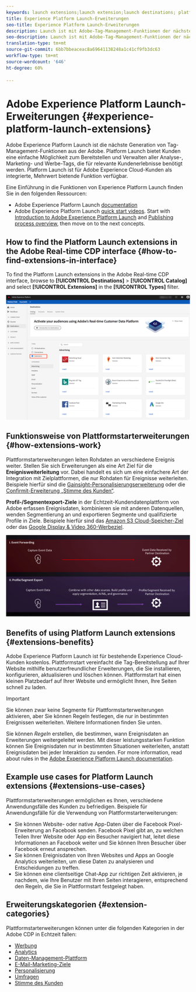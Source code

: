 ```yaml
---
keywords: launch extensions;launch extension;launch destinations; platform launch extensions;platform launch extension;platform launch destinations
title: Experience Platform Launch-Erweiterungen
seo-title: Experience Platform Launch-Erweiterungen
description: Launch ist mit Adobe-Tag-Management-Funktionen der nächsten Generation ausgestattet. Mit Launch können Kunden alle Analyse-, Marketing- und Werbe-Tags bereitstellen und verwalten, die für relevante Kundenerlebnisse erforderlich sind.
seo-description: Launch ist mit Adobe-Tag-Management-Funktionen der nächsten Generation ausgestattet. Mit Launch können Kunden alle Analyse-, Marketing- und Werbe-Tags bereitstellen und verwalten, die für relevante Kundenerlebnisse erforderlich sind.
translation-type: tm+mt
source-git-commit: 6bb7bbeaceac8a69641138248a1c41cf9fb3dc63
workflow-type: tm+mt
source-wordcount: '646'
ht-degree: 60%

---
```



# Adobe Experience Platform Launch-Erweiterungen {#experience-platform-launch-extensions}

Adobe Experience Platform Launch ist die nächste Generation von Tag-Management-Funktionen aus der Adobe. Platform
Launch bietet Kunden eine einfache Möglichkeit zum Bereitstellen und Verwalten aller Analyse-, Marketing- und Werbe-Tags, die für relevante Kundenerlebnisse benötigt werden.  Platform Launch ist für Adobe Experience Cloud-Kunden als integrierte, Mehrwert bietende Funktion verfügbar.

Eine Einführung in die Funktionen von Experience Platform Launch finden Sie in den folgenden Ressourcen:
* Adobe Experience Platform Launch [documentation](https://docs.adobe.com/content/help/de-DE/launch/using/overview.html)
* Adobe Experience Platform Launch [quick start videos](https://docs.adobe.com/content/help/de-DE/launch/using/intro/get-started/videos.html). Start with [Introduction to Adobe Experience Platform Launch](https://www.youtube.com/embed/rwqqkG1SERU) and [Publishing process overview](https://helpx.adobe.com/de/analytics/how-to/adobe-launch-publishing-process.html), then move on to the next concepts.

## How to find the Platform Launch extensions in the Adobe Real-time CDP interface {#how-to-find-extensions-in-interface}

To find the Platform Launch extensions in the Adobe Real-time CDP interface, browse to **[!UICONTROL Destinations]** > **[!UICONTROL Catalog]** and select **[!UICONTROL Extensions]** in the **[!UICONTROL Types]** filter.

![Erweiterungsfilter in der Benutzeroberfläche](/help/rtcdp/destinations/assets/extensions-filter.png)

## Funktionsweise von Plattformstarterweiterungen {#how-extensions-work}

Plattformstarterweiterungen leiten Rohdaten an verschiedene Ereignis weiter. Stellen Sie sich Erweiterungen als eine Art Ziel für die **Ereignisweiterleitung** vor. Dabei handelt es sich um eine einfachere Art der Integration mit Zielplattformen, die nur Rohdaten für Ereignisse weiterleiten. Beispiele hierfür sind die [Gainsight-Personalisierungserweiterung](/help/rtcdp/destinations/gainsight-extension.md) oder die [Confirmit-Erweiterung „Stimme des Kunden“](/help/rtcdp/destinations/confirmit-digital-feedback-extension.md).

**Profil-/Segmentexport-Ziele** in der Echtzeit-Kundendatenplattform von Adobe erfassen Ereignisdaten, kombinieren sie mit anderen Datenquellen, wenden Segmentierung an und exportieren Segmente und qualifizierte Profile in Ziele. Beispiele hierfür sind das [Amazon S3 Cloud-Speicher-Ziel](/help/rtcdp/destinations/amazon-s3-destination.md) oder das [Google Display &amp; Video 360-Werbeziel](/help/rtcdp/destinations/google-dv360-destination.md).

![Experience Platform Launch-Erweiterungen im Vergleich zu anderen Zielen](/help/rtcdp/destinations/assets/launch-and-other-destinations.png)

## Benefits of using Platform Launch extensions {#extensions-benefits}

Adobe Experience Platform Launch ist für bestehende Experience Cloud-Kunden kostenlos. Plattformstart vereinfacht die Tag-Bereitstellung auf Ihrer Website mithilfe benutzerfreundlicher Erweiterungen, die Sie installieren, konfigurieren, aktualisieren und löschen können. Plattformstart hat einen kleinen Platzbedarf auf Ihrer Website und ermöglicht Ihnen, Ihre Seiten schnell zu laden.

>[!IMPORTANT]
>
>Sie können zwar keine Segmente für Plattformstarterweiterungen aktivieren, aber Sie können Regeln festlegen, die nur in bestimmten Ereignissen weiterleiten. Weitere Informationen finden Sie unten.

Sie können *Regeln* erstellen, die bestimmen, wann Ereignisdaten an Erweiterungen weitergeleitet werden. Mit dieser leistungsstarken Funktion können Sie Ereignisdaten nur in bestimmten Situationen weiterleiten, anstatt Ereignisdaten bei jeder Interaktion zu senden. For more information, read about rules in the [Adobe Experience Platform Launch documentation](https://docs.adobe.com/help/de-DE/launch/using/reference/manage-resources/rules.html).

## Example use cases for Platform Launch extensions {#extensions-use-cases}

Plattformstarterweiterungen ermöglichen es Ihnen, verschiedene Anwendungsfälle des Kunden zu befriedigen. Beispiele für Anwendungsfälle für die Verwendung von Plattformstarterweiterungen:

* Sie können Website- oder native App-Daten über die Facebook Pixel-Erweiterung an Facebook senden. Facebook Pixel gibt an, zu welchen Teilen Ihrer Website oder App ein Besucher navigiert hat, leitet diese Informationen an Facebook weiter und Sie können Ihren Besucher über Facebook erneut ansprechen.
* Sie können Ereignisdaten von Ihren Websites und Apps an Google Analytics weiterleiten, um diese Daten zu analysieren und Entscheidungen zu treffen.
* Sie können eine clientseitige Chat-App zur richtigen Zeit aktivieren, je nachdem, wie Ihre Benutzer mit Ihren Seiten interagieren, entsprechend den Regeln, die Sie in Plattformstart festgelegt haben.


## Erweiterungskategorien {#extension-categories}

Plattformstarterweiterungen können unter die folgenden Kategorien in der Adobe CDP in Echtzeit fallen:

* [Werbung](/help/rtcdp/destinations/advertising-destinations.md)
* [Analytics](/help/rtcdp/destinations/analytics-destinations.md)
* [Daten-Management-Plattform](/help/rtcdp/destinations/dmp-destinations.md)
* [E-Mail-Marketing-Ziele](/help/rtcdp/destinations/email-marketing-destinations.md)
* [Personalisierung](/help/rtcdp/destinations/personalization-destinations.md)
* [Umfragen](/help/rtcdp/destinations/survey-destinations.md)
* [Stimme des Kunden](/help/rtcdp/destinations/voice-of-customer-destinations.md)
